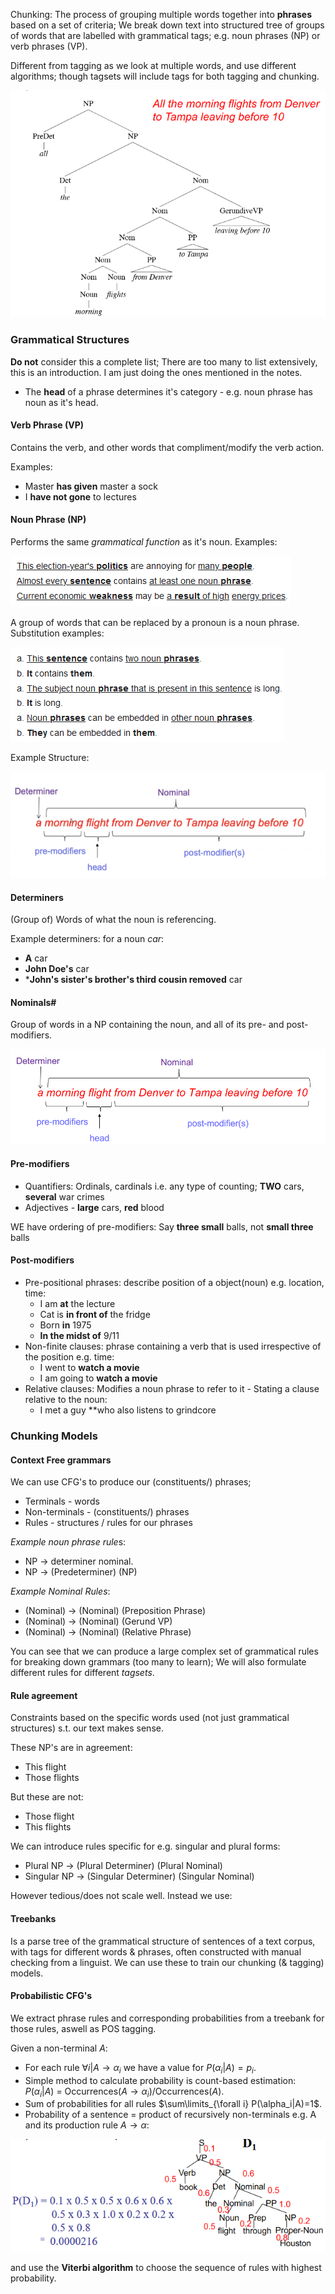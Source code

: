 Chunking: The process of grouping multiple words together into **phrases** based on a set of criteria; We break down text into structured tree of groups of words that are labelled with grammatical tags; e.g. noun phrases (NP) or verb phrases (VP).

Different from tagging as we look at  multiple words, and use different algorithms; though tagsets will include tags for both tagging and chunking.

![](misc/Pasted%20image%2020231020165912.png)

### Grammatical Structures
**Do not** consider this a complete list; There are too many to list extensively, this is an introduction.
I am just doing the ones mentioned in the notes.

- The **head** of a phrase determines it's category - e.g. noun phrase has noun as it's head.

#### Verb Phrase (VP)
Contains the verb, and other words that compliment/modify the verb action.

Examples:
- Master **has given** master a sock
- I **have not gone** to lectures

#### Noun Phrase (NP)
Performs the same *grammatical function* as it's noun.
Examples:

![](misc/Pasted%20image%2020231020002748.png)

A group of words that can be replaced by a pronoun is a noun phrase.
Substitution examples:

![](misc/Pasted%20image%2020231020002808.png)

Example Structure:

![](misc/Pasted%20image%2020231020010708.png)

#### Determiners
(Group of) Words of what the noun is referencing.

Example determiners: for a noun *car*:
- **A** car
- **John Doe's** car
- ***John's sister's brother's third cousin removed** car

#### Nominals#
Group of words in a NP containing the noun, and all of its pre- and post- modifiers.

![](misc/Pasted%20image%2020231020011446.png)

#### Pre-modifiers
- Quantifiers: Ordinals, cardinals i.e. any type of counting; **TWO** cars, **several** war crimes
- Adjectives - **large** cars, **red** blood

WE have ordering of pre-modifiers: Say **three small** balls, not **small three** balls

#### Post-modifiers
- Pre-positional phrases: describe position of a object(noun) e.g. location, time: 
	- I am **at** the lecture
	- Cat is **in front of** the fridge
	- Born **in** 1975
	- **In the midst of** 9/11
- Non-finite clauses: phrase containing a verb that is used irrespective of the position e.g. time:
	- I went to **watch a movie**
	- I am going to **watch a movie**
- Relative clauses: Modifies a noun phrase to refer to it - Stating a clause relative to the noun:
	- I met a guy **who also listens to grindcore

### Chunking Models

#### Context Free grammars
We can use CFG's to produce our (constituents/) phrases;
- Terminals - words
- Non-terminals - (constituents/) phrases
- Rules - structures / rules for our phrases

*Example noun phrase rule*s: 
- NP -> determiner nominal.
- NP -> (Predeterminer) (NP)

*Example Nominal Rules*: 
- (Nominal) -> (Nominal) (Preposition Phrase)
- (Nominal) -> (Nominal) (Gerund VP)
- (Nominal) -> (Nominal) (Relative Phrase)

You can see that we can produce a large complex set of grammatical rules for breaking down grammars (too many to learn); We will also formulate different rules for different *tagsets*.

#### Rule agreement
Constraints based on the specific words used (not just grammatical structures) s.t. our text makes sense.

These NP's are in agreement:

- This flight
- Those flights

But these are not:
- Those flight
- This flights

We can introduce rules specific for e.g. singular and plural forms:
- Plural NP -> (Plural Determiner) (Plural Nominal)
- Singular NP -> (Singular Determiner) (Singular Nominal)

However tedious/does not scale well. Instead we use:

#### Treebanks
Is a parse tree of the grammatical structure of sentences of a text corpus, with tags for different words & phrases, often constructed with manual checking from a linguist. We can use these to train our chunking (& tagging) models.

#### Probabilistic CFG's

We extract phrase rules and corresponding probabilities from a treebank for those rules, aswell as POS tagging.

Given a non-terminal *A*:
- For each rule $\forall i|A \rightarrow \alpha_i$ we have a value for $P(\alpha_i|A)=p_i$.
- Simple method to calculate probability is count-based estimation: $P(\alpha_i|A)$ = Occurrences($A\rightarrow\alpha_i$)/Occurrences($A$).
- Sum of probabilities for all rules $\sum\limits_{\forall i} P(\alpha_i|A)=1$.
- Probability of a sentence = product of recursively non-terminals e.g. A and its production rule $A\rightarrow\alpha$:

![](misc/Pasted%20image%2020231020181136.png)

and use the **Viterbi algorithm** to choose the sequence of rules with highest probability.